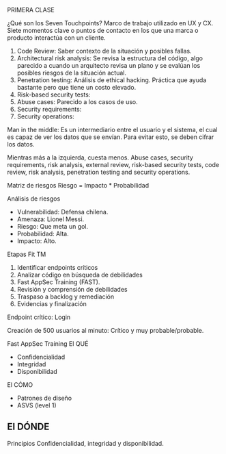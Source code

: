 PRIMERA CLASE

¿Qué son los Seven Touchpoints?
Marco de trabajo utilizado en UX y CX. Siete momentos clave o puntos
de contacto en los que una marca o producto interactúa con un cliente.

1. Code Review: Saber contexto de la situación y posibles fallas.
2. Architectural risk analysis: Se revisa la estructura del código, algo parecido
    a cuando un arquitecto revisa un plano y se evalúan los posibles riesgos de la
    situación actual.
3. Penetration testing: Análisis de ethical hacking. Práctica que ayuda bastante
    pero que tiene un costo elevado. 
4. Risk-based security tests: 
5. Abuse cases: Parecido a los casos de uso. 
6. Security requirements: 
7. Security operations: 

Man in the middle: Es un intermediario entre el usuario y el sistema, el cual
es capaz de ver los datos que se envían. Para evitar esto, se deben cifrar los datos.

Mientras más a la izquierda, cuesta menos. 
Abuse cases, security requirements, risk analysis, external review, risk-based
security tests, code review, risk analysis, penetration testing and security operations.

Matriz de riesgos
Riesgo = Impacto * Probabilidad

Análisis de riesgos
- Vulnerabilidad: Defensa chilena.
- Amenaza: Lionel Messi.
- Riesgo: Que meta un gol.
- Probabilidad: Alta.
- Impacto: Alto.

Etapas Fit TM
1. Identificar endpoints críticos
2. Analizar código en búsqueda de debilidades
3. Fast AppSec Training (FAST).
4. Revisión y comprensión de debilidades
5. Traspaso a backlog y remediación
6. Evidencias y finalización

Endpoint crítico: Login

Creación de 500 usuarios al minuto: Crítico y muy probable/probable.

Fast AppSec Training
El QUÉ
- Confidencialidad
- Integridad
- Disponibilidad

El CÓMO
- Patrones de diseño
- ASVS (level 1)

El DÓNDE
- 

Principios
Confidencialidad, integridad y disponibilidad.
